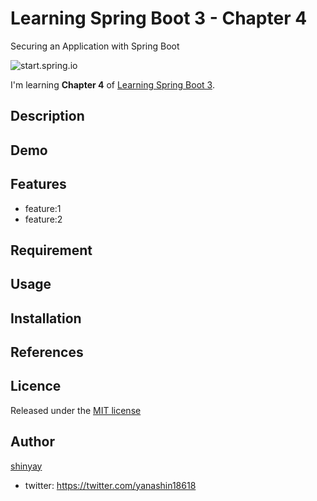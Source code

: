 # Learning Spring Boot 3 - Chapter 4
Securing an Application with Spring Boot

![start.spring.io](https://user-images.githubusercontent.com/3072734/222112098-56894bd6-1bba-40f7-a013-007a4a7330b7.png)

I'm learning **Chapter 4** of [Learning Spring Boot 3](https://www.packtpub.com/product/learning-spring-boot-30-third-edition/9781803233307).

## Description

## Demo

## Features

- feature:1
- feature:2

## Requirement

## Usage

## Installation

## References

## Licence

Released under the [MIT license](https://gist.githubusercontent.com/shinyay/56e54ee4c0e22db8211e05e70a63247e/raw/34c6fdd50d54aa8e23560c296424aeb61599aa71/LICENSE)

## Author

[shinyay](https://github.com/shinyay)
- twitter: https://twitter.com/yanashin18618
